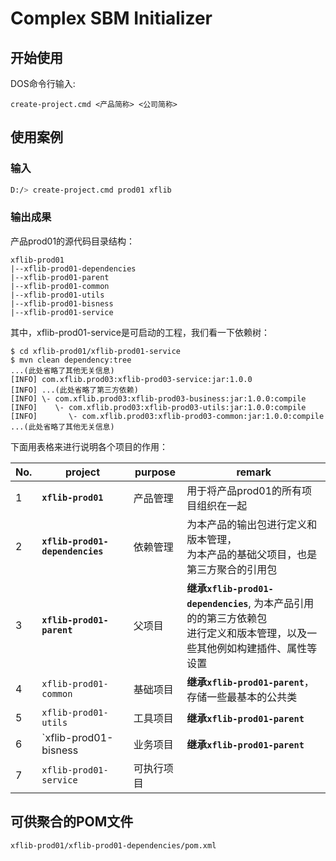 # Complex SBM Initializer



## 开始使用

DOS命令行输入:

```shell
create-project.cmd <产品简称> <公司简称>
```

## 使用案例

### 输入

```sh
D:/> create-project.cmd prod01 xflib
```

### 输出成果

产品prod01的源代码目录结构：

```
xflib-prod01
|--xflib-prod01-dependencies
|--xflib-prod01-parent
|--xflib-prod01-common
|--xflib-prod01-utils
|--xflib-prod01-bisness
|--xflib-prod01-service
```

其中，xflib-prod01-service是可启动的工程，我们看一下依赖树：

```
$ cd xflib-prod01/xflib-prod01-service
$ mvn clean dependency:tree
...(此处省略了其他无关信息)
[INFO] com.xflib.prod03:xflib-prod03-service:jar:1.0.0
[INFO] ...(此处省略了第三方依赖)
[INFO] \- com.xflib.prod03:xflib-prod03-business:jar:1.0.0:compile
[INFO]    \- com.xflib.prod03:xflib-prod03-utils:jar:1.0.0:compile
[INFO]       \- com.xflib.prod03:xflib-prod03-common:jar:1.0.0:compile
...(此处省略了其他无关信息)
```

下面用表格来进行说明各个项目的作用：

| No.  | project                         | purpose    | remark                                                       |
| ---- | ------------------------------- | ---------- | ------------------------------------------------------------ |
| 1    | **`xflib-prod01`**              | 产品管理   | 用于将产品prod01的所有项目组织在一起                         |
| 2    | **`xflib-prod01-dependencies`** | 依赖管理   | 为本产品的输出包进行定义和版本管理，<br>为本产品的基础父项目，也是第三方聚合的引用包 |
| 3    | **`xflib-prod01-parent`**       | 父项目     | **继承`xflib-prod01-dependencies`**, 为本产品引用的的第三方依赖包<br/>进行定义和版本管理，以及一些其他例如构建插件、属性等设置 |
| 4    | `xflib-prod01-common`           | 基础项目   | **继承`xflib-prod01-parent`**，存储一些最基本的公共类        |
| 5    | `xflib-prod01-utils`            | 工具项目   | **继承`xflib-prod01-parent`**                                |
| 6    | `xflib-prod01-bisness           | 业务项目   | **继承`xflib-prod01-parent`**                                |
| 7    | `xflib-prod01-service`          | 可执行项目 |                                                              |

## 可供聚合的POM文件

`xflib-prod01/xflib-prod01-dependencies/pom.xml`
